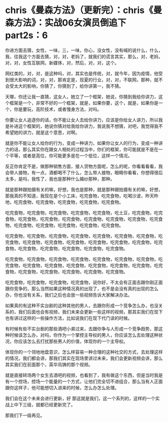 # chris《曼森方法》（更新完）：chris《曼森方法》：实战06女演员倒追下 part2s：6

你进方面去猜，女性，一味，三，一味，你心，没女性，没有喊的说什么，什么，我，往我这个方面去猜，对，对，老妈了，就我们的谎言其实，那么，对，老妈，对，对，女性互联网，新媒体，对，然后，对，对，这个。

网红类的，对，对，是这种吗，对，其实也是传统，对，就今年，因为疫情，他受到很大影响的词，对，对，那肯定是，现夏的行业，对，对，不联网，那种，就不会受太大的影响，你猜了，你猜到了，给你讲第一，我不猜。

天哪，你还让我一直猜，这女人，她立了一个框架，她说，你猜到我给你讲力，这个框架是一个，非常不好的一个框架，就是，如果你要，这个，就是，如果你是一个，你是要玩，高阶技术，或者慢身方法，对吗。

你要让女人追逐你的话，你不能让女人去给你讲力，应该是你给女人讲力，所以我是补进这个框架的，她说你猜对给我给你讲力，我说我不想猜，对吧，我觉得我不希望她的讲力，就是这个意思，对啊。

就是你不能让女人给你的行为，变成一种讲力，如果你让女人的行为，变成一种讲力的话，那么其实你在跟女人相处的过程当中，你们的框架，你可能就是不是在一个平等，或者是高位，你可能更多是在一个低位，这样一个情况。

反正你肯定不是，做那种销售方面，接人贷物方面呢，怎么的呢，你看看看看，我会带人接物，有一点，酒都喝不了什么，怎么带人接物，眼睛你看看，你想得很后太多，是吗，我性了，我也是那种什么婚纱那种，那种。

就是那种跟拍摄有关的嘛，好想，我也是那种，就是那种跟拍摄有关的嘛，好想，那我真的不知道，我现在是个小工床，吃完食物，吃完食物，吃喝沙波，昨天昨地，吃完食物，吃完食物，吃完食物，吃完食物，吃完食物。

吃完食物，吃完食物，吃完食物，吃完食物，吃完食物，吃土豆，吃完食物，吃完食物，吃完食物，吃完食物，吃完食物，吃完食物，吃完食物，吃完食物，吃完食物，吃完食物，吃完食物，吃完食物，吃完食物，吃完食物。

吃完食物，吃完食物，吃完食物，吃完食物，吃完食物，吃完食物，吃完食物，吃完食物，吃完食物，吃完食物，吃完食物，吃完食物，吃完食物，吃完食物，吃完食物，吃完食物，吃完食物，吃完食物，吃完食物，吃完食物。

吃完食物，吃完食物，吃完食物，吃完食物，吃完食物，吃完食物，吃完食物，吃完食物，吃完食物，吃完食物，吃完食物，吃完食物，吃完食物，吃完食物，吃完食物，吃完食物，吃完食物，吃完食物，吃完食物，吃完食物。

吃完食物，吃完食物，吃完食物，吃完食物，说你好，不太会有正面去跟你刚正面跟你竞争的，那么当然如果这种情况真的出现了，也不是会没有真的出现的怎么办，你也没有关系，我们之后也会放一些视频告诉大家解决办法。

如果真的有这种不实台剧的这种其他的男人，去跟你形成一个竞争怎么办，也没关系的，我们后面也会有视频，我们未来会更新一些这样的视频，那其实我们在现下也有讲过这样的一些操作方法，比如说我们在现下代门读的时候。

有时候有些不实台剧的那些酒吧小弟过来，去跟你争与人形成一个竞争趋势，那这种时候该怎么办，对吗，你作为一个掌控主导权的男人，你应该怎么去处理这种状况，你应该怎么去打扰那些男人的价值，体现你的一个主导权。

体现你的一个领地地盘意识，怎么样容易一种合理的这种社交的方式，去处理这样的情况，我们都会讲，那我们其实在现场里讲过未来，我们会更新视频会讲，那么其实我们在前面那个，英华烏铸的那个视频。

就是直接转场两个女生去酒吧的视频，也看到了，我有做这个东西，但是当时我是有一个控场，控场一个能量的一个方式，让他们完全切不进组合，那么当有人正面跟你这样子，他可能想切入进来的时候，怎么办怎么处理。

我们会在这个未来会进行更新，好 那这就是我们，这一个系列的，这样的一个实战上中下三级，就都已经更新完了。

那我们下一级再见。